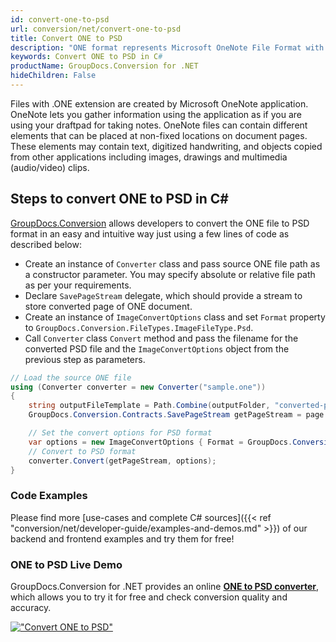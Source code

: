 ```yaml
---
id: convert-one-to-psd
url: conversion/net/convert-one-to-psd
title: Convert ONE to PSD
description: "ONE format represents Microsoft OneNote File Format with .one extension. Learn how to convert ONE to PSD file programmatically in C# language using GroupDocs.Conversion for .NET library."
keywords: Convert ONE to PSD in C#
productName: GroupDocs.Conversion for .NET
hideChildren: False
---
```


Files with .ONE extension are created by Microsoft OneNote application. OneNote lets you gather information using the application as if you are using your draftpad for taking notes. OneNote files can contain different elements that can be placed at non-fixed locations on document pages. These elements may contain text, digitized handwriting, and objects copied from other applications including images, drawings and multimedia (audio/video) clips.

## Steps to convert ONE to PSD in C#

[GroupDocs.Conversion](https://products.groupdocs.com/conversion/net) allows developers to convert the ONE file to PSD format in an easy and intuitive way just using a few lines of code as described below:

* Create an instance of `Converter` class and pass source ONE file path as a constructor parameter. You may specify absolute or relative file path as per your requirements. 
* Declare `SavePageStream` delegate, which should provide a stream to store converted page of ONE document.
* Create an instance of `ImageConvertOptions` class and set `Format` property to `GroupDocs.Conversion.FileTypes.ImageFileType.Psd`.
* Call `Converter` class `Convert` method and pass the filename for the converted PSD file and the `ImageConvertOptions` object from the previous step as parameters.

```csharp
// Load the source ONE file
using (Converter converter = new Converter("sample.one"))
{
    string outputFileTemplate = Path.Combine(outputFolder, "converted-page-{0}.psd");
    GroupDocs.Conversion.Contracts.SavePageStream getPageStream = page => new FileStream(string.Format(outputFileTemplate, page), FileMode.Create);

    // Set the convert options for PSD format
    var options = new ImageConvertOptions { Format = GroupDocs.Conversion.FileTypes.ImageFileType.Psd };   
    // Convert to PSD format
    converter.Convert(getPageStream, options);
}
```

### Code Examples

Please find more [use-cases and complete C# sources]({{< ref "conversion/net/developer-guide/examples-and-demos.md" >}}) of our backend and frontend examples and try them for free!

### ONE to PSD Live Demo

GroupDocs.Conversion for .NET provides an online [**ONE to PSD converter**](https://products.groupdocs.app/conversion/one-to-psd), which allows you to try it for free and check conversion quality and accuracy.

[!["Convert ONE to PSD"](conversion/net/images/convert-to-psd/convert-one-to-psd.png)](https://products.groupdocs.app/conversion/one-to-psd)